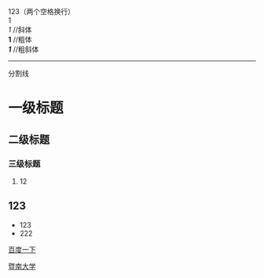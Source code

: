 123（两个空格换行）  
1  
*1* //斜体  
**1** //粗体  
***1*** //粗斜体 

***  
分割线

# 一级标题
## 二级标题
### 三级标题
1. 12

## 123
* 123
* 222


[百度一下](www.baidu.com)

[暨南大学](./JinanUS.html)